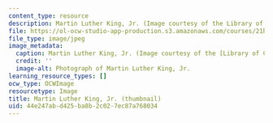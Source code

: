 ```yaml
---
content_type: resource
description: Martin Luther King, Jr. (Image courtesy of the Library of Congress.)
file: https://ol-ocw-studio-app-production.s3.amazonaws.com/courses/21h-105-american-classics-fall-2002/44e247abd425ba8b2c027ec87a768034_21h-105f02-th.jpg
file_type: image/jpeg
image_metadata:
  caption: Martin Luther King, Jr. (Image courtesy of the [Library of Congress](http://www.loc.gov/rr/print/).)
  credit: ''
  image-alt: Photograph of Martin Luther King, Jr.
learning_resource_types: []
ocw_type: OCWImage
resourcetype: Image
title: Martin Luther King, Jr. (thumbnail)
uid: 44e247ab-d425-ba8b-2c02-7ec87a768034
---
```

